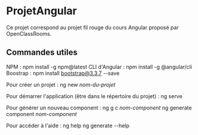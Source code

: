 # ProjetAngular

Ce projet correspond au projet fil rouge du cours Angular proposé par OpenClassRooms.

## Commandes utiles
NPM :
npm install -g npm@latest
CLI d'Angular :
npm install -g @angular/cli
Boostrap :
npm install bootstrap@3.3.7 --save

Pour créer un projet :
ng new *nom-du-projet*

Pour démarrer l'application (être dans le répertoire du projet) :
ng serve

Pour générer un nouveau component :
ng g c *nom-component*
ng generate component *nom-component*

Pour accéder à l'aide :
ng help
ng generate --help


